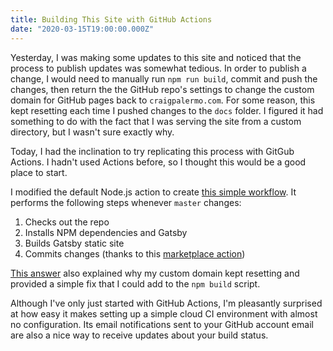 ```yaml
---
title: Building This Site with GitHub Actions
date: "2020-03-15T19:00:00.000Z"
---
```


Yesterday, I was making some updates to this site and noticed that the process to publish updates was somewhat tedious.
In order to publish a change, I would need to manually run `npm run build`, commit and push the changes, then
return the the GitHub repo's settings to change the custom domain for GitHub pages back to `craigpalermo.com`. For
some reason, this kept resetting each time I pushed changes to the `docs` folder. I figured it had something to do
with the fact that I was serving the site from a custom directory, but I wasn't sure exactly why.

Today, I had the inclination to try replicating this process with GitGub Actions. I hadn't used Actions before, so I
thought this would be a good place to start.

I modified the default Node.js action to create [this simple workflow](https://github.com/craigpalermo/craigpalermo.com/blob/master/.github/workflows/main.yml).
It performs the following steps whenever `master` changes:

1) Checks out the repo
1) Installs NPM dependencies and Gatsby
1) Builds Gatsby static site
1) Commits changes (thanks to this [marketplace action](https://github.com/marketplace/actions/add-commit))

[This answer](https://github.com/gitname/react-gh-pages/issues/19#issuecomment-436148409) also explained why my
custom domain kept resetting and provided a simple fix that I could add to the `npm build` script.

Although I've only just started with GitHub Actions, I'm pleasantly surprised at how easy it makes setting up
a simple cloud CI environment with almost no configuration. Its email notifications sent to your GitHub
account email are also a nice way to receive updates about your build status.